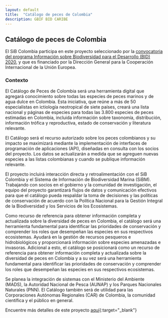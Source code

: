 ```yaml
---
layout: default
title:  "Catálogo de peces de Colombia"
description: GBIF BID CARIBE
---
```


## Catálogo de peces de Colombia

El SiB Colombia participa en este proyecto seleccionado por la [convocatoria del programa Información sobre Biodiversidad para el Desarrollo (BID) 2020](https://biodiversidad.co/post/2020/convocatoria-bid-caribe-2020/), y que es financiado por la Dirección General para la Cooperación Internacional de la Unión Europea.

### Contexto

El Catálogo de Peces de Colombia será una herramienta digital que agregará conocimiento sobre todas las especies de peces marinos y de agua dulce en Colombia. Esta iniciativa, que reúne a más de 50 especialistas en ictiología neotropical de siete países, creará una lista nacional y páginas de especies para todas las 3.800 especies de peces estimadas en Colombia, incluida información sobre taxonomía, distribución, información trófica y reproductiva, estado de conservación y literatura relevante.

El Catálogo será el recurso autorizado sobre los peces colombianos y su impacto se maximizará mediante la implementación de interfaces de programación de aplicaciones (API), diseñadas en consulta con los socios del proyecto. Los datos se actualizarán a medida que se agreguen nuevas especies a las listas colombianas y cuando se publique información relevante.

El proyecto incluirá interacción directa y retroalimentación con el SiB Colombia y el Sistema de Información de Biodiversidad Marina (SiBM). Trabajando con socios en el gobierno y la comunidad de investigación, el equipo del proyecto garantizará flujos de datos y comunicación efectivos para que el catálogo pueda respaldar la toma de decisiones y las políticas de conservación de acuerdo con la Política Nacional para la Gestión Integral de la Biodiversidad y los Servicios de los Ecosistemas.

Como recurso de referencia para obtener información completa y actualizada sobre la diversidad de peces en Colombia, el catálogo será una herramienta fundamental para identificar las prioridades de conservación y comprender los roles que desempeñan las especies en sus respectivos ecosistemas. Ayudará en la gestión de recursos pesqueros e hidrobiológicos y proporcionará información sobre especies amenazadas e invasoras. Adicional a esto, el catálogo se posicionará como un recurso de referencia para obtener información completa y actualizada sobre la diversidad de peces en Colombia y a su vez será una herramienta fundamental para identiﬁcar las prioridades de conservación y comprender los roles que desempeñan las especies en sus respectivos ecosistemas.

Se planea la integración de sistemas con el Ministerio del Ambiente (MADS), la Autoridad Nacional de Pesca (AUNAP) y los Parques Nacionales Naturales (PNN). El Catálogo también será de utilidad para las Corporaciones Autónomas Regionales (CAR) de Colombia, la comunidad científica y el público en general.

Encuentre más detalles de este proyecto [aquí](https://www.gbif.org/project/BID-CA2020-030-USE/catalog-of-the-ﬁshes-of-colombia){:target="_blank"}

